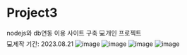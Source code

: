 # Project3
nodejs와 db연동 이용 사이트 구축
💻개인 프로젝트<br>
💻제작 기간: 2023.08.21
![image](https://github.com/yujin4sth00/Project3/assets/115778958/c95f8882-f32d-4817-abab-517b945c6d8e)
![image](https://github.com/yujin4sth00/Project3/assets/115778958/879cad87-8b57-422d-991d-991fbc97a5bb)
![image](https://github.com/yujin4sth00/Project3/assets/115778958/5d8d3a77-ff86-4811-a8fd-a58c019e37e2)
![image](https://github.com/yujin4sth00/Project3/assets/115778958/8bc081ee-71dc-46b2-a41d-c76a98958dd7)

